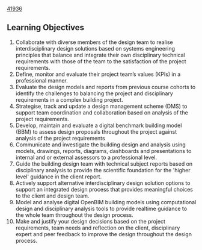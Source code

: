[41936](/)
## Learning Objectives
1. Collaborate with diverse members of the design team to realise interdisciplinary design solutions based on systems engineering principles that balance and integrate their own disciplinary technical requirements with those of the team to the satisfaction of the project requirements.
1. Define, monitor and evaluate their project team’s values (KPIs) in a professional manner.
1. Evaluate the design models and reports from previous course cohorts to identify the challenges to balancing the project and disciplinary requirements in a complex building project.
1. Strategise, track and update a design management scheme (DMS) to support team coordination and collaboration based on analysis of the project requirements.
1. Develop, maintain and evaluate a digital benchmark building model (BBM) to assess design proposals throughout the project against analysis of the project requirements
1. Communicate and investigate the building design and analysis using models, drawings, reports, diagrams, dashboards and presentations to internal and or external assessors to a professional level.
1. Guide the building design team with technical subject reports based on disciplinary analysis to provide the scientific foundation for the 'higher level' guidance in the client report.
1. Actively support alternative interdisciplinary design solution options to support an integrated design process that provides meaningful choices to the client and design team.
1. Model and analyse digital OpenBIM building models using computational design and disciplinary analysis tools to provide realtime guidance to the whole team throughout the design process.
1. Make and justify your design decisions based on the project requirements, team needs and reflection on the client, disciplinary expert and peer feedback to improve the design throughout the design process.
